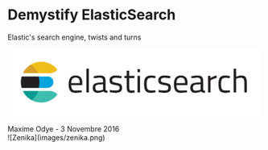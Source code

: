 # Demystify ElasticSearch
<div class="subtitle" >
    <div>Elastic's search engine, twists and turns</div>
</div>

![ElasticSearch](images/elasticsearch.png)
<div class="author" >
    <div>Maxime Odye - 3 Novembre 2016</div>
	![Zenika](images/zenika.png)
</div>
